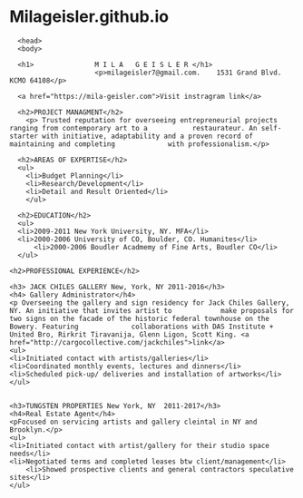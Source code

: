 # Milageisler.github.io
<html>
  <head>
    <body>
      <DOCTYPE htmel>
	<html>
	<head>
	  <title>Mila Geisler Resume</title>
	
	  <head>
	  <body>
	
	  <h1>               M I L A   G E I S L E R </h1>
	                     <p>milageisler7@gmail.com.    1531 Grand Blvd. KCMO 64108</p>
	  
	  <a href="https://mila-geisler.com">Visit instragram link</a>
	
	  <h2>PROJECT MANAGMENT</h2>
	  	<p> Trusted reputation for overseeing entrepreneurial projects ranging from contemporary art to a 			restaurateur. An self-starter with initiative, adaptability and a proven record of maintaining and completing 		      with professionalism.</p>
	
	  <h2>AREAS OF EXPERTISE</h2>
	  <ul>
	    <li>Budget Planning</li>
	    <li>Research/Development</li>
	    <li>Detail and Result Oriented</li>
	    </ul>
	
	  <h2>EDUCATION</h2>
	  <ul>
	  <li>2009-2011 New York University, NY. MFA</li>
	  <li>2000-2006 University of CO, Boulder, CO. Humanites</li>
          <li>2000-2006 Boudler Acadmemy of Fine Arts, Boudler CO</li>
	  </ul>
		
	<h2>PROFESSIONAL EXPERIENCE</h2>
	
	<h3> JACK CHILES GALLERY New, York, NY 2011-2016</h3>
	<h4> Gallery Administrator</h4>
	<p Overseeing the gallery and sign residency for Jack Chiles Gallery, NY. An initiative that invites artist to 		      make proposals for two signs on the facade of the historic federal townhouse on the Bowery. Featuring 			collaborations with DAS Institute + United Bro, Rirkrit Tiravanija, Glenn Ligon, Scott King. <a href="http://cargocollective.com/jackchiles">link</a>
	<ul>
	<li>Initiated contact with artists/galleries</li>
	<li>Coordinated monthly events, lectures and dinners</li>
	<li>Scheduled pick-up/ deliveries and installation of artworks</li>
	</ul>

		
	<h3>TUNGSTEN PROPERTIES New York, NY  2011-2017</h3>
	<h4>Real Estate Agent</h4>
	<pFocused on servicing artists and gallery cleintal in NY and Brooklyn.</p>
	<ul>
	<li>Initiated contact with artist/gallery for their studio space needs</li>
	<li>Negotiated terms and completed leases btw client/management</li>
        <li>Showed prospective clients and general contractors speculative sites</li>
	</ul>
			

